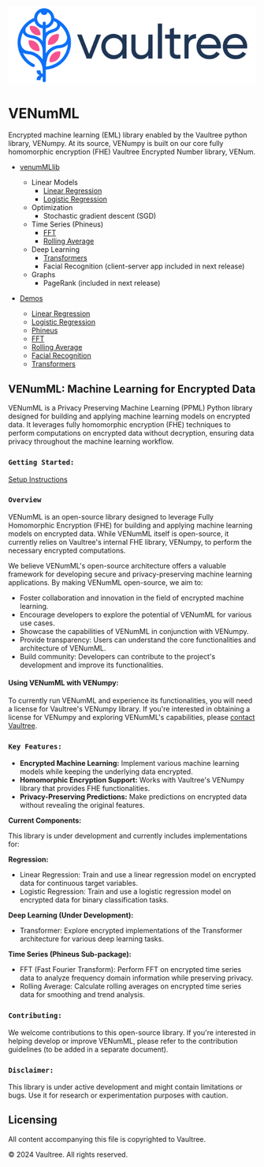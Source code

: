 ![alt text][logo]

[logo]: Vaultree.png "Vaultree Logo"

# VENumML
Encrypted machine learning (EML) library enabled by the Vaultree python library, VENumpy. At its source, VENumpy is built on our core fully homomorphic encryption (FHE) Vaultree Encrypted Number library, VENum.
- [venumMLlib](venumMLlib)
  * Linear Models
    * [Linear Regression](venumMLlib/linear_models/regression/linear_regression.py)
    * [Logistic Regression](venumMLlib/linear_models/regression/logistic_regression.py)
  * Optimization
    * Stochastic gradient descent (SGD)
  * Time Series (Phineus)
    * [FFT](venumMLlib/time_series/Phineus/phineus_FFT.py)
    * [Rolling Average](venumMLlib/time_series/Phineus/phineus_rolling_average.py)
  * Deep Learning
      * [Transformers](venumMLlib/deep_learning/transformer/transformer.py)
      * Facial Recognition (client-server app included in next release)
  * Graphs
      * PageRank (included in next release)
  
- [Demos](demos) 
  * [Linear Regression](demos/linear_regression_demo.ipynb)
  * [Logistic Regression](demos/logistic_regression_demo.ipynb)
  * [Phineus](demos/Phineus_Demo.ipynb)
  * [FFT](demos/phineus_FFT_demo.ipynb)
  * [Rolling Average](demos/phineus_rolling_avg_demo.ipynb)
  * [Facial Recognition](demos/facial_rec_demo/facial_rec_demo.ipynb)
  * [Transformers](demos/transformer_demo.ipynb)

## VENumML: Machine Learning for Encrypted Data

VENumML is a Privacy Preserving Machine Learning (PPML) Python library designed for building and applying machine learning models on encrypted data. It leverages fully homomorphic encryption (FHE) techniques to perform computations on encrypted data without decryption, ensuring data privacy throughout the machine learning workflow.

### **``Getting Started:``**
[Setup Instructions](docs/venumML-user-manual.md)


### **``Overview``**

VENumML is an open-source library designed to leverage Fully Homomorphic Encryption (FHE) for building and applying machine learning models on encrypted data. While VENumML itself is open-source, it currently relies on Vaultree's internal FHE library, VENumpy, to perform the necessary encrypted computations.

We believe VENumML's open-source architecture offers a valuable framework for developing secure and privacy-preserving machine learning applications. By making VENumML open-source, we aim to:

* Foster collaboration and innovation in the field of encrypted machine learning.
* Encourage developers to explore the potential of VENumML for various use cases.
* Showcase the capabilities of VENumML in conjunction with VENumpy.
* Provide transparency: Users can understand the core functionalities and architecture of VENumML.
* Build community: Developers can contribute to the project's development and improve its functionalities.

#### Using VENumML with VENumpy:

To currently run VENumML and experience its functionalities, you will need a license for Vaultree's VENumpy library. If you're interested in obtaining a license for VENumpy and exploring VENumML's capabilities, please [contact Vaultree](https://customer.support.vaultree.com/).



### **``Key Features:``**

* **Encrypted Machine Learning:** Implement various machine learning models while keeping the underlying data encrypted.
* **Homomorphic Encryption Support:** Works with Vaultree's VENumpy library that provides FHE functionalities.
* **Privacy-Preserving Predictions:** Make predictions on encrypted data without revealing the original features.

**Current Components:**

This library is under development and currently includes implementations for:

**Regression:**

* Linear Regression: Train and use a linear regression model on encrypted data for continuous target variables.
* Logistic Regression: Train and use a logistic regression model on encrypted data for binary classification tasks.

**Deep Learning (Under Development):**

* Transformer: Explore encrypted implementations of the Transformer architecture for various deep learning tasks.

**Time Series (Phineus Sub-package):**

* FFT (Fast Fourier Transform): Perform FFT on encrypted time series data to analyze frequency domain information while preserving privacy.
* Rolling Average: Calculate rolling averages on encrypted time series data for smoothing and trend analysis.
 


### **``Contributing:``**

We welcome contributions to this open-source library. If you're interested in helping develop or improve VENumML, please refer to the contribution guidelines (to be added in a separate document).

### **``Disclaimer:``**

This library is under active development and might contain limitations or bugs. Use it for research or experimentation purposes with caution.

## Licensing

All content accompanying this file is copyrighted to Vaultree.

© 2024 Vaultree. All rights reserved.

